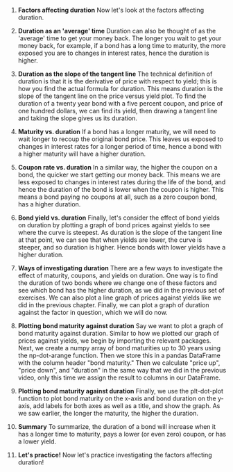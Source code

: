1. **Factors affecting duration**
Now let's look at the factors affecting duration.

2. **Duration as an 'average' time**
Duration can also be thought of as the 'average' time to get your money back. The longer you wait to get your money back, for example, if a bond has a long time to maturity, the more exposed you are to changes in interest rates, hence the duration is higher.

3. **Duration as the slope of the tangent line**
The technical definition of duration is that it is the derivative of price with respect to yield; this is how you find the actual formula for duration. This means duration is the slope of the tangent line on the price versus yield plot. To find the duration of a twenty year bond with a five percent coupon, and price of one hundred dollars, we can find its yield, then drawing a tangent line and taking the slope gives us its duration.

4. **Maturity vs. duration**
If a bond has a longer maturity, we will need to wait longer to recoup the original bond price. This leaves us exposed to changes in interest rates for a longer period of time, hence a bond with a higher maturity will have a higher duration.

5. **Coupon rate vs. duration**
In a similar way, the higher the coupon on a bond, the quicker we start getting our money back. This means we are less exposed to changes in interest rates during the life of the bond, and hence the duration of the bond is lower when the coupon is higher. This means a bond paying no coupons at all, such as a zero coupon bond, has a higher duration.

6. **Bond yield vs. duration**
Finally, let's consider the effect of bond yields on duration by plotting a graph of bond prices against yields to see where the curve is steepest. As duration is the slope of the tangent line at that point, we can see that when yields are lower, the curve is steeper, and so duration is higher. Hence bonds with lower yields have a higher duration.

7. **Ways of investigating duration**
There are a few ways to investigate the effect of maturity, coupons, and yields on duration. One way is to find the duration of two bonds where we change one of these factors and see which bond has the higher duration, as we did in the previous set of exercises. We can also plot a line graph of prices against yields like we did in the previous chapter. Finally, we can plot a graph of duration against the factor in question, which we will do now.

8. **Plotting bond maturity against duration**
Say we want to plot a graph of bond maturity against duration. Similar to how we plotted our graph of prices against yields, we begin by importing the relevant packages. Next, we create a numpy array of bond maturities up to 30 years using the np-dot-arange function. Then we store this in a pandas DataFrame with the column header "bond maturity." Then we calculate "price up", "price down", and "duration" in the same way that we did in the previous video, only this time we assign the result to columns in our DataFrame.

9. **Plotting bond maturity against duration**
Finally, we use the plt-dot-plot function to plot bond maturity on the x-axis and bond duration on the y-axis, add labels for both axes as well as a title, and show the graph. As we saw earlier, the longer the maturity, the higher the duration.

10. **Summary**
To summarize, the duration of a bond will increase when it has a longer time to maturity, pays a lower (or even zero) coupon, or has a lower yield.

11. **Let's practice!**
Now let's practice investigating the factors affecting duration!